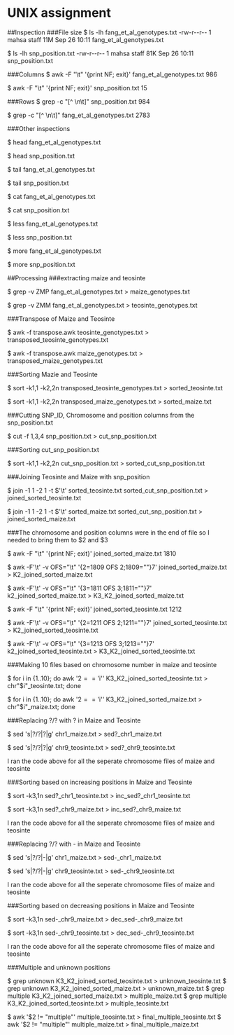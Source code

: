 # UNIX assignment

##Inspection
###File size
$ ls -lh fang_et_al_genotypes.txt 
-rw-r--r--  1 mahsa  staff    11M Sep 26 10:11 fang_et_al_genotypes.txt

$ ls -lh snp_position.txt 
-rw-r--r--  1 mahsa  staff    81K Sep 26 10:11 snp_position.txt

###Columns
$ awk -F "\t" '{print NF; exit}' fang_et_al_genotypes.txt 
986

$ awk -F "\t" '{print NF; exit}' snp_position.txt 
15

###Rows
$ grep -c "[^ \\n\\t]" snp_position.txt 
984

$ grep -c "[^ \\n\\t]" fang_et_al_genotypes.txt 
2783

###Other inspections

$ head fang_et_al_genotypes.txt

$ head snp_position.txt

$ tail fang_et_al_genotypes.txt

$ tail snp_position.txt

$ cat fang_et_al_genotypes.txt

$ cat snp_position.txt

$ less fang_et_al_genotypes.txt

$ less snp_position.txt

$ more fang_et_al_genotypes.txt

$ more snp_position.txt



##Processing
###extracting maize and teosinte

$ grep -v ZMP fang_et_al_genotypes.txt > maize_genotypes.txt

$ grep -v ZMM fang_et_al_genotypes.txt > teosinte_genotypes.txt

###Transpose of Maize and Teosinte

$ awk -f transpose.awk teosinte_genotypes.txt > transposed_teosinte_genotypes.txt

$ awk -f transpose.awk maize_genotypes.txt > transposed_maize_genotypes.txt

###Sorting Mazie and Teosinte

$ sort -k1,1 -k2,2n transposed_teosinte_genotypes.txt > sorted_teosinte.txt

$ sort -k1,1 -k2,2n transposed_maize_genotypes.txt > sorted_maize.txt

###Cutting SNP_ID, Chromosome and position columns from the snp_position.txt

$ cut -f 1,3,4 snp_position.txt > cut_snp_position.txt

###Sorting cut_snp_position.txt 

$ sort -k1,1 -k2,2n cut_snp_position.txt > sorted_cut_snp_position.txt


###Joining Teosinte and Maize with snp_position

$ join -1 1 -2 1 -t $'\t' sorted_teosinte.txt sorted_cut_snp_position.txt > joined_sorted_teosinte.txt

$ join -1 1 -2 1 -t $'\t' sorted_maize.txt sorted_cut_snp_position.txt > joined_sorted_maize.txt

###The chromosome and position columns were in the end of file so I needed to bring them to $2 and $3

$ awk -F "\t" '{print NF; exit}' joined_sorted_maize.txt
1810

$ awk -F'\t' -v OFS="\t" '{$2=$1809 OFS $2;$1809=""}7' joined_sorted_maize.txt > K2_joined_sorted_maize.txt 

$ awk -F'\t' -v OFS="\t" '{$3=$1811 OFS $3;$1811=""}7' k2_joined_sorted_maize.txt > K3_K2_joined_sorted_maize.txt

$ awk -F "\t" '{print NF; exit}' joined_sorted_teosinte.txt 
1212

$ awk -F'\t' -v OFS="\t" '{$2=$1211 OFS $2;$1211=""}7' joined_sorted_teosinte.txt > K2_joined_sorted_teosinte.txt

$ awk -F'\t' -v OFS="\t" '{$3=$1213 OFS $3;$1213=""}7' k2_joined_sorted_teosinte.txt > K3_K2_joined_sorted_teosinte.txt

###Making 10 files based on chromosome number in maize and teosinte

$ for i in {1..10}; do awk '$2 == '$i'' K3_K2_joined_sorted_teosinte.txt > chr"$i"_teosinte.txt; done

$ for i in {1..10}; do awk '$2 == '$i'' K3_K2_joined_sorted_maize.txt > chr"$i"_maize.txt; done

 

###Replacing ?/? with ? in Maize and Teosinte

$ sed 's|?/?|?|g' chr1_maize.txt > sed?_chr1_maize.txt

$ sed 's|?/?|?|g' chr9_teosinte.txt > sed?_chr9_teosinte.txt

I ran the code above for all the seperate chromosome files of maize and teosinte 



###Sorting based on increasing positions in Maize and Teosinte

$ sort -k3,1n sed?_chr1_teosinte.txt > inc_sed?_chr1_teosinte.txt

$ sort -k3,1n sed?_chr9_maize.txt > inc_sed?_chr9_maize.txt

I ran the code above for all the seperate chromosome files of maize and teosinte


###Replacing ?/? with - in Maize and Teosinte

$ sed 's|?/?|-|g' chr1_maize.txt > sed-_chr1_maize.txt

$ sed 's|?/?|-|g' chr9_teosinte.txt > sed-_chr9_teosinte.txt

I ran the code above for all the seperate chromosome files of maize and teosinte


###Sorting based on decreasing positions in Maize and Teosinte

 $ sort -k3,1n sed-_chr9_maize.txt > dec_sed-_chr9_maize.txt
 
 
 $ sort -k3,1n sed-_chr9_teosinte.txt > dec_sed-_chr9_teosinte.txt
 
 I ran the code above for all the seperate chromosome files of maize and teosinte
 
 
 ###Multiple and unknown positions 
 
 
$ grep unknown K3_K2_joined_sorted_teosinte.txt > unknown_teosinte.txt
$ grep unknown K3_K2_joined_sorted_maize.txt > unknown_maize.txt
$ grep multiple K3_K2_joined_sorted_maize.txt > multiple_maize.txt
$ grep multiple K3_K2_joined_sorted_teosinte.txt > multiple_teosinte.txt

$ awk '$2 != "multiple"' multiple_teosinte.txt > final_multiple_teosinte.txt
$ awk '$2 != "multiple"' multiple_maize.txt > final_multiple_maize.txt

